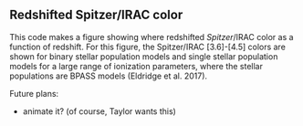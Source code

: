 ## Redshifted Spitzer/IRAC color
This code makes a figure showing where redshifted _Spitzer_/IRAC color as
a function of redshift. For this figure, the Spitzer/IRAC [3.6]-[4.5] colors are shown for
binary stellar population models and single stellar population models for a
large range of ionization parameters, where the stellar populations are BPASS models (Eldridge et al. 2017).

Future plans:

- animate it? (of course, Taylor wants this)
